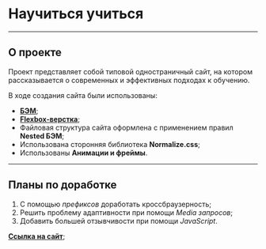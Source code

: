 # Научиться учиться
------

## О проекте 

Проект представляет собой типовой одностраничный сайт, на котором рассказывается 
о современных и эффективных подходах к обучению. 

В ходе создания сайта были использованы:

* [**БЭМ**](https://ru.bem.info/);
* [**Flexbox-верстка**](https://habr.com/ru/post/467049/);
* Файловая структура сайта оформлена с применением правил **Nested БЭМ**;
* Использована сторонняя библиотека **Normalize.css**;
* Использованы **Анимации и фреймы**.
------

## Планы по доработке

1. С помощью *префиксов* доработать кроссбраузерность;
2. Решить проблему адаптивности при помощи *Media запросов*; 
3. Добавить большей отзывчивости при помощи *JavaScript*.

[**Ссылка на сайт**](https://igorzakharov211.github.io/how-to-learn/);
